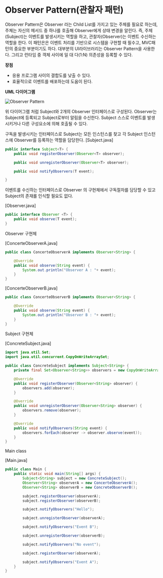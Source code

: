 # Observer Pattern(관찰자 패턴)

Observer Pattern은 Observer 라는 Child List를 가지고 있는 주체를 필요로 하는데, 주체는 자신의 메서드 중 하나를 호출해 Observer에게 상태 변경을 알린다. 즉, 주체(Subject)는 이벤트를 발생시키는 역할을 하고, 관찰자(Observer)는 이벤트 수신하는 역할을 한다. 이 패턴은은 이벤트 처리를 기반으로 시스템을 구현할 때 필수고, MVC패턴의 중요한 부분이기도 하다. 대부분의 UI라이브러리는 Observer Pattern을 사용한다. 그리고 런타임 중 객체 사이에 일 대 다(1:N) 의존성을 등록할 수 있다.

**장점**

- 응용 프로그램 사이의 결합도를 낮출 수 있다.
- 효율적으로 이벤트를 배포하는데 도움이 된다.


**UML 다이어그램**

![Observer Pattern](https://upload.wikimedia.org/wikipedia/commons/thumb/8/8d/Observer.svg/854px-Observer.svg.png)

위 다이어그램 처럼 Subject와 2개의 Observer 인터페이스로 구성된다. Observer는 Subject에 등록되고 Subject로부터 알림을 수신한다. Subject 스스로 이벤트를 발생시키거나 다른 구성요소에 의해 호출될 수 있다.

구독을 발생시키는 인터페이스로 Subject는 모든 인스턴스를 찾고 각 Subject 인스턴스에 Observer를 등록하는 역할을 담당한다.
[Subject.java]

```java
public interface Subject<T> {
    public void registerObserver(Observer<T> observer);

    public void unregisterObserver(Observer<T> observer);

    public void notifyObservers(T event);

}

```

이벤트를 수신하는 인터페이스로 Observer 의 구현체에서 구독절차를 담당할 수 있고 Subject의 존재롤 인식할 필요도 없다.

[Observer.java]

```java
public interface Observer <T> {
    public void observe(T event);
}
```

Observer 구현체

[ConcerteObserverA.java]

```java
public class ConcerteObserverA implements Observer<String> {

    @Override
    public void observe(String event) {
        System.out.println("Observer A : "+ event);
    }
}
```

[ConcerteObserverB.java]

```java
public class ConcerteObserverB implements Observer<String> {

    @Override
    public void observe(String event) {
        System.out.println("Observer B : "+ event);
    }
}
```

Subject 구현체

[ConcreteSubject.java]
```java
import java.util.Set;
import java.util.concurrent.CopyOnWriteArraySet;

public class ConcreteSubject implements Subject<String> {
    private final Set<Observer<String>> observers = new CopyOnWriteArraySet<>();

    @Override
    public void registerObserver(Observer<String> observer) {
        observers.add(observer);
    }

    @Override
    public void unregisterObserver(Observer<String> observer) {
        observers.remove(observer);
    }

    @Override
    public void notifyObservers(String event) {
        observers.forEach(observer -> observer.observe(event));
    }
}
```

Main class

[Main.java]

```java
public class Main {
    public static void main(String[] args) {
        Subject<String> subject = new ConcreteSubject();
        Observer<String> observerA = new ConcerteObserverA();
        Observer<String> observerB = new ConcreteObserverB();

        subject.registerObserver(observerA);
        subject.registerObserver(observerB);

        subject.notifyObservers("Hello");

        subject.unregisterObserver(observerA);

        subject.notifyObservers("Event B");

        subject.unregisterObserver(observerB);

        subject.notifyObservers("No event");

        subject.registerObserver(observerA);

        subject.notifyObservers("Event A");
    }
}
```
